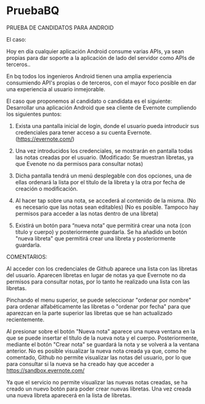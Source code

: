 # PruebaBQ
PRUEBA DE CANDIDATOS PARA ANDROID

El caso:

Hoy en día cualquier aplicación Android consume varias APIs, ya sean propias para dar soporte a la aplicación de lado del servidor como APIs de terceros..

En bq todos los ingenieros Android tienen una amplia experiencia consumiendo API's propias o de terceros, con el mayor foco posible en dar una experiencia al usuario inmejorable.

El caso que proponemos al candidato o candidata es el siguiente:
Desarrollar una aplicación Android que sea cliente de Evernote cumpliendo los siguientes puntos:

1. Exista una pantalla inicial de login, donde el usuario pueda introducir sus credenciales para tener acceso a su cuenta Evernote. (https://evernote.com/)

2. Una vez introducidos los credenciales, se mostrarán en pantalla todas las notas creadas por el usuario. (Modificado: Se muestran libretas, ya que Evenote no da permisos para consultar notas)

3. Dicha pantalla tendrá un menú desplegable con dos opciones, una de ellas ordenará la lista por el título de la libreta y la otra por fecha de creación o modificación.

4. Al hacer tap sobre una nota, se accederá al contenido de la misma. (No es necesario que las notas sean editables) (No es posible. Tampoco hay permisos para acceder a las notas dentro de una libreta)

5. Existirá un botón para “nueva nota” que permitirá crear una nota (con título y cuerpo) y posteriormente guardarla.
   Se ha añadido un botón "nueva libreta" que permitirá crear una libreta y posteriormente guardarla.


COMENTARIOS:

Al acceder con los credenciales de Github aparece una lista con las libretas del usuario. Aparecen libretas en lugar de notas ya que Evernote no da permisos para consultar notas, por lo tanto he realizado una lista con las libretas. 

Pinchando el menu superior, se puede seleccionar "ordenar por nombre" para ordenar alfabéticamente las libretas o "ordenar por fecha" para que aparezcan en la parte superior las libretas que se han actualizado recientemente.

Al presionar sobre el botón "Nueva nota" aparece una nueva ventana en la que se puede insertar el título de la nueva nota y el cuerpo. Posteriormente, mediante el botón "Crear nota" se guardará la nota y se volverá a la ventana anterior. No es posible visualizar la nueva nota creada ya que, como he comentado, Github no permite visualizar las notas del usuario, por lo que para consultar si la nueva se ha creado hay que acceder a https://sandbox.evernote.com/

Ya que el servicio no permite visualizar las nuevas notas creadas, se ha creado un nuevo botón para poder crear nuevas libretas. Una vez creada una nueva libreta aparecerá en la lista de libretas. 
